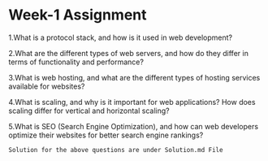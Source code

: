 # Week-1 Assignment 

1.What is a protocol stack, and how is it used in web development?

2.What are the different types of web servers, and how do they differ in terms of functionality and performance?

3.What is web hosting, and what are the different types of hosting services available for websites?

4.What is scaling, and why is it important for web applications? How does scaling differ for vertical and horizontal scaling?

5.What is SEO (Search Engine Optimization), and how can web developers optimize their websites for better search engine rankings?

```bash 
Solution for the above questions are under Solution.md File 
```

